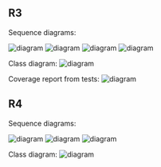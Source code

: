 ## R3

Sequence diagrams:

![diagram](uml/sign_up_sequence.png "ΠΧ sign_up sequence diagram")
![diagram](uml/movie_management_sequence.png "ΠΧ movie_management sequence diagram")
![diagram](uml/movie_program_management_sequence.png "ΠΧ movie_program_management sequence diagram")
![diagram](uml/ticket_reservation_sequence.png "ΠΧ ticket_reservation sequence diagram")

Class diagram:
![diagram](uml/class-diagram.png "Class Diagram")

Coverage report from tests:
![diagram](uml/coverage_reports.png "Coverage Report")


## R4
Sequence diagrams:

![diagram](uml/add_movie_sequence.png "add movie sequence")
![diagram](uml/add_staff_sequence.png "add staff sequence")
![diagram](uml/findTypeOfUserFromEmail_sequence.png "find type of user from email sequence")


Class diagram:
![diagram](uml/class-diagram.png "Class Diagram")
